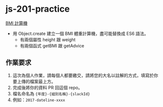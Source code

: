 # js-201-practice

[BMI 計算機](http://depart.femh.org.tw/dietary/3OPD/BMI.htm)

* 用 Object.create 建立一個 BMI 體重計算機，盡可能替換成 ES6 語法。
  * 有兩個屬性 height 跟 weight
  * 有兩個函式 getBMI 跟 getAdvice

## 作業要求

1. 這次為個人作業，請每個人都要繳交，請將您的大名以註解的方式，填寫於你要上傳的檔案最上方。
2. 完成後將你的資料 PR 回這個 repo。
3. 檔名命名為 `{年度}-{組別名稱}-{slackId}`
4. 例如：`2017-dateline-xxxx`